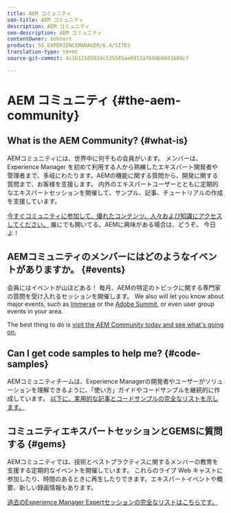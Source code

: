 ```yaml
---
title: AEM コミュニティ
seo-title: AEM コミュニティ
description: AEM コミュニティ
seo-description: AEM コミュニティ
contentOwner: bohnert
products: SG_EXPERIENCEMANAGER/6.4/SITES
translation-type: tm+mt
source-git-commit: 4c1b1210503dc535585ae8912a7b94b88d1604cf

---
```



# AEM コミュニティ {#the-aem-community}

## What is the AEM Community? {#what-is}

AEMコミュニティには、世界中に何千もの会員がいます。 メンバーは、Experience Manager を初めて利用する人から熟練したエキスパート開発者や管理者まで、多岐にわたります。AEMの機能に関する質問から、開発に関する質問まで、お客様を支援します。 内外のエキスパートユーザーとともに定期的なエキスパートセッションを開催して、サンプル、記事、チュートリアルの作成を支援しています。

[今すぐコミュニティに参加して、優れたコンテンツ、人々および知識にアクセスしてください。](https://forums.adobe.com/community/experience-cloud/marketing-cloud/experience-manager) 誰にでも開いてる。AEMに興味がある場合は、どうぞ。 今日よ！

## AEMコミュニティのメンバーにはどのようなイベントがありますか。 {#events}

会員にはイベントが山ほどある！ 毎月、AEMの特定のトピックに関する専門家の質問を受け入れるセッションを開催します。 We also will let you know about major events, such as [Immerse](http://help-forums.adobe.com/content/adobeforums/en/experience-manager-forum/adobe-experience-manager.topic.html/forum__fb7p-the_immerseagendai.html) or the [Adobe Summit](http://summit.adobe.com/na/?promoid=6JMR7JQY&mv=other), or even user group events in your area.

The best thing to do is [visit the AEM Community today and see what&#39;s going on.](http://help-forums.adobe.com/content/adobeforums/en/experience-manager-forum/adobe-experience-manager.html)

## Can I get code samples to help me? {#code-samples}

AEMコミュニティチームは、Experience Managerの開発者やユーザーがソリューションを理解できるように、「使い方」ガイドやコードサンプルを継続的に作成しています。 [以下に、実用的な記事とコードサンプルの完全なリストを示します。](https://helpx.adobe.com/experience-manager/topics/how-to.html)

## コミュニティエキスパートセッションとGEMSに質問する {#gems}

AEMコミュニティでは、技術とベストプラクティスに関するメンバーの教育を支援する定期的なイベントを開催しています。 これらのライブ Web キャストに参加したり、時間のあるときに再生したりできます。エキスパートイベントや概要、新しい録画情報もあります。

[過去のExperience Manager Expertセッションの完全なリストはこちらです。](https://helpx.adobe.com/experience-manager/kt/eseminars/ask-the-expert/atace-index.html)

